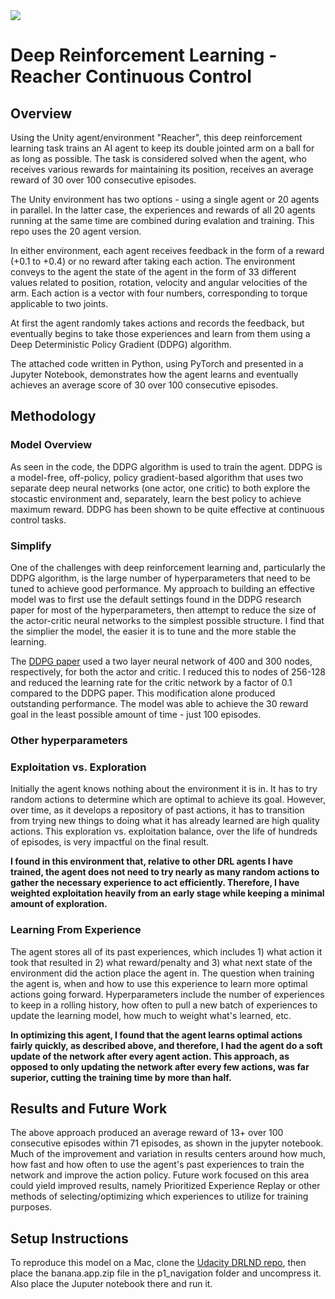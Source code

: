 <img src="https://s3.amazonaws.com/video.udacity-data.com/topher/2018/June/5b1ea778_reacher/reacher.gif" halign="center" />


# Deep Reinforcement Learning - Reacher Continuous Control

## Overview
Using the Unity agent/environment "Reacher", this deep reinforcement learning task trains an AI agent to keep its double jointed arm on a ball for as long as possible. The task is considered solved when the agent, who receives various rewards for maintaining its position, receives an average reward of 30 over 100 consecutive episodes.

The Unity environment has two options - using a single agent or 20 agents in parallel. In the latter case, the experiences and rewards of all 20 agents running at the same time are combined during evalation and training. This repo uses the 20 agent version.

In either environment, each agent receives feedback in the form of a reward (+0.1 to +0.4) or no reward after taking each action. The environment conveys to the agent the state of the agent in the form of 33 different values related to position, rotation, velocity and angular velocities of the arm. Each action is a vector with four numbers, corresponding to torque applicable to two joints.

At first the agent randomly takes actions and records the feedback, but eventually begins to take those experiences and learn from them using a Deep Deterministic Policy Gradient (DDPG) algorithm.

The attached code written in Python, using PyTorch and presented in a Jupyter Notebook, demonstrates how the agent learns and eventually achieves an average score of 30 over 100 consecutive episodes.

## Methodology

### Model Overview
As seen in the code, the DDPG algorithm is used to train the agent. DDPG is a model-free, off-policy, policy gradient-based algorithm that uses two separate deep neural networks (one actor, one critic) to both explore the stocastic environment and, separately, learn the best policy to achieve maximum reward. DDPG has been shown to be quite effective at continuous control tasks.

### Simplify
One of the challenges with deep reinforcement learning and, particularly the DDPG algorithm, is the large number of hyperparameters that need to be tuned to achieve good performance. My approach to building an effective model was to first use the default settings found in the DDPG research paper for most of the hyperparameters, then attempt to reduce the size of the actor-critic neural networks to the simplest possible structure. I find that the simplier the model, the easier it is to tune and the more stable the learning. 

The <a href="https://arxiv.org/pdf/1509.02971.pdf" target="_blank" >DDPG paper</a> used a two layer neural network of 400 and 300 nodes, respectively, for both the actor and critic. I reduced this to nodes of 256-128 and reduced the learning rate for the critic network by a factor of 0.1 compared to the DDPG paper. This modification alone produced outstanding performance. The model was able to achieve the 30 reward goal in the least possible amount of time - just 100 episodes.

### Other hyperparameters


### Exploitation vs. Exploration

Initially the agent knows nothing about the environment it is in. It has to try random actions to determine which are optimal to achieve its goal. However, over time, as it develops a repository of past actions, it has to transition from trying new things to doing what it has already learned are high quality actions. This exploration vs. exploitation balance, over the life of hundreds of episodes, is very impactful on the final result. 

<strong>I found in this environment that, relative to other DRL agents I have trained, the agent does not need to try nearly as many random actions to gather the necessary experience to act efficiently. Therefore, I have weighted exploitation heavily from an early stage while keeping a minimal amount of exploration.</strong>

### Learning From Experience

The agent stores all of its past experiences, which includes 1) what action it took that resulted in 2) what reward/penalty and 3) what next state of the environment did the action place the agent in. The question when training the agent is, when and how to use this experience to learn more optimal actions going forward. Hyperparameters include the number of experiences to keep in a rolling history, how often to pull a new batch of experiences to update the learning model, how much to weight what's learned, etc. 

<strong>In optimizing this agent, I found that the agent learns optimal actions fairly quickly, as described above, and therefore, I had the agent do a soft update of the network after every agent action. This approach, as opposed to only updating the network after every few actions, was far superior, cutting the training time by more than half.</strong>

## Results and Future Work

The above approach produced an average reward of 13+ over 100 consecutive episodes within 71 episodes, as shown in the jupyter notebook. Much of the improvement and variation in results centers around how much, how fast and how often to use the agent's past experiences to train the network and improve the action policy. Future work focused on this area could yield improved results, namely Prioritized Experience Replay or other methods of selecting/optimizing which experiences to utilize for training purposes.

## Setup Instructions

To reproduce this model on a Mac, clone the <a href="https://github.com/udacity/deep-reinforcement-learning">Udacity DRLND repo</a>, then place the banana.app.zip file in the p1_navigation folder and uncompress it. Also place the Juputer notebook there and run it.

